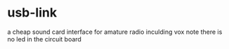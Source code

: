 # usb-link
a cheap sound card interface for amature radio inculding vox 
note there is no led in the circuit board
